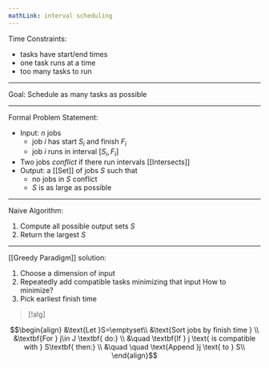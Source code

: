 ```yaml
---
mathLink: interval scheduling
---
```


Time Constraints: 
- tasks have start/end times
- one task runs at a time
- too many tasks to run
---

Goal: Schedule as many tasks as possible

---
Formal Problem Statement:
- Input: $n$ jobs
	- job $i$ has start $S_{i}$ and finish $F_{i}$
	- job $i$ runs in interval $[S_{i},F_{i}]$
- Two jobs *conflict* if there run intervals [[Intersects]]
- Output: a [[Set]] of jobs $S$ such that
	- no jobs in $S$ conflict
	- $S$ is as large as possible
---
Naive Algorithm:
1. Compute all possible output sets $S$
2. Return the largest $S$
---
[[Greedy Paradigm]] solution:
1. Choose a dimension of input 
2. Repeatedly add compatible tasks minimizing that input
How to minimize?
1. Pick earliest finish time

>[!alg]

$$\begin{align}
&\text{Let }S=\emptyset\\
&\text{Sort jobs by finish time } \\
&\textbf{For } j\in J \textbf{ do:} \\
&\quad \textbf{If } j \text{ is compatible with } S\textbf{ then:} \\
&\quad \quad \text{Append }j \text{ to } S\\
\end{align}$$